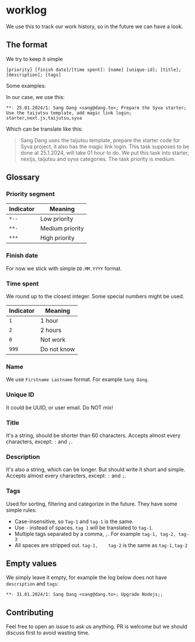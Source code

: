 # worklog

We use this to track our work history, so in the future we can have a look.

## The format

We try to keep it simple

```
[priority] [finish date]/[time spent]: [name] [unique-id]; [title]; [description]; [tags]
```

Some examples:

In our case, we use this:

```
**- 25.01.2024/1: Sang Dang <sang@dang.to>; Prepare the Syva starter; Use the taijutsu template, add magic link login; starter,next.js,taijutsu,syva
```

Which can be translate like this:

> Sang Dang uses the taijutsu template, prepare the starter code for Syva project, it also has the magic link login. This task supposes to be done at 25.1.2024, will take 01 hour to do.
We put this task into starter, nextjs, taijutsu and syva categories. The task priority is medium.

## Glossary

### Priority segment

| Indicator  | Meaning |
| ------------- | ------------- |
| `*--`  | Low priority  |
| `**-`  | Medium priority  |
| `***`  | High priority  |

### Finish date

For now we stick with simple `DD.MM.YYYY` format.

### Time spent

We round up to the closest integer. Some special numbers might be used.

| Indicator  | Meaning |
| ------------- | ------------- |
| `1`  | 1 hour  |
| `2`  | 2 hours  |
| `0`  | Not work  |
| `999`  | Do not know  |

### Name

We use `Firstname Lastname` format. For example `Sang Dang`.

### Unique ID

It could be UUID, or user email. Do NOT mix!

### Title

It's a string, should be shorter than 60 characters. Accepts almost every characters, except: `:` and `;`.

### Description

It's also a string, which can be longer. But should write it short and simple. Accepts almost every characters, except: `:` and `;`.

### Tags

Used for sorting, filtering and categorize in the future. They have some simple rules:

- Case-insensitive, so `Tag-1` and `tag-1` is the same.
- Use `-` instead of spaces. `tag 1` will be translated to `tag-1`.
- Multiple tags separated by a comma, `,`. For example `tag-1, tag-2, tag-3`
- All spaces are stripped out. `tag-1,    tag-2` is the same as `tag-1,tag-2`

## Empty values

We simply leave it empty, for example the log below does not have `description` and `tags`:

```
**- 31.01.2024/1: Sang Dang <sang@dang.to>; Upgrade Nodejs;;
```

## Contributing

Feel free to open an issue to ask us anything. PR is welcome but we should discuss first to avoid wasting time.

